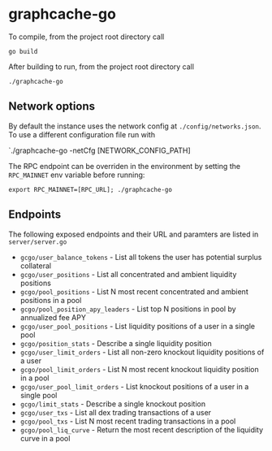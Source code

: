 # graphcache-go

To compile, from the project root directory call

`go build`

After building to run, from the project root directory call

`./graphcache-go`

## Network options

By default the instance uses the network config at `./config/networks.json`. To use a different configuration file run with

`./graphcache-go -netCfg [NETWORK_CONFIG_PATH]

The RPC endpoint can be overriden in the environment by setting the `RPC_MAINNET` env variable before running:

`export RPC_MAINNET=[RPC_URL]; ./graphcache-go`

## Endpoints

The following exposed endpoints and their URL and paramters are listed in `server/server.go`

* `gcgo/user_balance_tokens` - List all tokens the user has potential surplus collateral
* `gcgo/user_positions` - List all concentrated and ambient liquidity positions
* `gcgo/pool_positions` - List N most recent concentrated and ambient positions in a pool
* `gcgo/pool_position_apy_leaders` - List top N positions in pool by annualized fee APY
* `gcgo/user_pool_positions` - List liquidity positions of a user in a single pool
* `gcgo/position_stats` - Describe a single liquidity position
* `gcgo/user_limit_orders` - List all non-zero knockout liquidity positions of a user
* `gcgo/pool_limit_orders` - List N most recent knockout liquidity position in a pool
* `gcgo/user_pool_limit_orders` - List knockout positions of a user in a single pool
* `gcgo/limit_stats` - Describe a single knockout position
* `gcgo/user_txs` - List all dex trading transactions of a user
* `gcgo/pool_txs` - List N most recent trading transactions in a pool
* `gcgo/pool_liq_curve` - Return the most recent description of the liquidity curve in a pool
